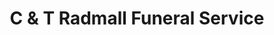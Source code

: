 ---
title: "C & T Radmall Funeral Service"
url: /henfield/c-and-t-radmall-funeral-service/
shop: funeral directors
---